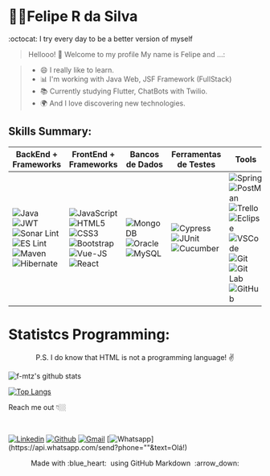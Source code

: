 

# 👨‍💻Felipe R da Silva

:octocat: I try every day to be a better version of myself


> Hellooo! 👋 Welcome to my profile
My name is Felipe and ...:

 > - 😄 I really like to learn. 
 > - 📊 I'm working with Java Web, JSF Framework (FullStack)
 > - 📚 Currently studying Flutter, ChatBots with Twilio. 
 > - 🌍 And I love discovering new technologies. 


## Skills Summary:

BackEnd + Frameworks   | FrontEnd + Frameworks|Bancos de Dados |Ferramentas de Testes |Tools |  Mobile | Services 
--------- | ---------|----------------|----------------------|-------|---------|--------
 ![Java](https://img.shields.io/badge/-Java-007396?style=flat-square&logo=java)![JWT](https://img.shields.io/badge/-JWT-black?style=flat-square&logo=jsonwebtokens)![Sonar Lint](https://img.shields.io/badge/-Sonar_Lint-red?style=flat-square&logo=sonarlint)![ES Lint](https://img.shields.io/badge/-ES_Lint-darkblue?style=flat-square&logo=eslint)![Maven](https://img.shields.io/badge/-Maven-purple?style=flat-square&logo=apachemaven)![Hibernate](https://img.shields.io/badge/-Hibernate-grey?style=flat-square&logo=hibernate)|![JavaScript](https://img.shields.io/badge/-JavaScript-black?style=flat-square&logo=javascript)![HTML5](https://img.shields.io/badge/-HTML5-E34F26?style=flat-square&logo=html5&logoColor=white)![CSS3](https://img.shields.io/badge/-CSS3-1572B6?style=flat-square&logo=css3)![Bootstrap](https://img.shields.io/badge/-Bootstrap-563D7C?style=flat-square&logo=bootstrap)![Vue-JS](https://img.shields.io/badge/-VueJS-black?style=flat-square&logo=Vue.js)![React](https://img.shields.io/badge/-React-darkblue?style=flat-square&logo=React)| ![MongoDB](https://img.shields.io/badge/-MongoDB-black?style=flat-square&logo=mongodb)![Oracle](https://img.shields.io/badge/-Oracle_DB-red?style=flat-square&logo=oracle)![MySQL](https://img.shields.io/badge/-MySQL-4479A1?style=flat-square&logo=mysql&logoColor=white)|![Cypress](https://img.shields.io/badge/-Cypress-black?style=flat-square&logo=cypress)![JUnit](https://img.shields.io/badge/-JUnit-red?style=flat-square&logo=junit) ![Cucumber](https://img.shields.io/badge/-Cucumber-white?style=flat-square&logo=cucumber)|![Spring](https://img.shields.io/badge/-Spring-6DB33F?style=flat-square&logo=spring&logoColor=white)![PostMan](https://img.shields.io/badge/-Postman-black?style=flat-square&logo=postman)![Trello](https://img.shields.io/badge/-Trello-blue?style=flat-square&logo=trello)![Eclipse](https://img.shields.io/badge/-Eclipse-2C2255?style=flat-square&logo=eclipse&logoColor=white)![VSCode](https://img.shields.io/badge/-VSCode-007ACC?style=flat-square&logo=visual-studio-code&logoColor=white)![Git](https://img.shields.io/badge/-Git-black?style=flat-square&logo=git)![Git Lab](https://img.shields.io/badge/-Git_Lab-orange?style=flat-square&logo=gitlab)![GitHub](https://img.shields.io/badge/-GitHub-181717?style=flat-square&logo=github)|![Dart](https://img.shields.io/badge/-Dart-black?style=flat-square&logo=dart)![Flutter](https://img.shields.io/badge/-Flutter-black?style=flat-square&logo=flutter&logoColor=blue)|[![Gmail Badge](https://img.shields.io/badge/-Gmail-c14438?style=flat-square&logo=Gmail&logoColor=white&link=mailto:felipe.rs.dev@gmail.com)](mailto:felipe.rs.dev@gmail.com/)![Twilio](https://img.shields.io/badge/-Twilio-white?style=flat-square&logo=twilio)![Firebase](https://img.shields.io/badge/-Firebase-white?style=flat-square&logo=firebase)![Trello](https://img.shields.io/badge/-Trello-blue?style=flat-square&logo=trello)






# Statistcs Programming:

<p align="center"> P.S. I do know that HTML is not a programming language! ✌️ </p>

![f-mtz's github stats](https://github-readme-stats.vercel.app/api?username=f-mtz&show_icons=true&theme=tokyonight)

[![Top Langs](https://github-readme-stats.vercel.app/api/top-langs/?username=f-mtz)](https://github.com/f-mtz/github-readme-stats)


<p align="left">
Reach me out 👇🏼
</p>
<br>


[![Linkedin](https://img.shields.io/badge/-LinkedIn-blue?style=flat-square&logo=Linkedin&logoColor=white&link=https://www.linkedin.com/in/felipe-ribeiro-1a9b471a0/)](https://www.linkedin.com/in/felipe-ribeiro-1a9b471a0/)
[![Github](https://img.shields.io/badge/-Github-000?style=flat-square&logo=Github&logoColor=white&link=https://github.com/f-mtz)](https://github.com/f-mtz)
[![Gmail](https://img.shields.io/badge/-Gmail-c14438?style=flat-square&logo=Gmail&logoColor=white&link=mailto:felipe.rs.dev@gmail.com)](mailto:felipe.rs.dev@gmail.com/)
[![Whatsapp](https://img.shields.io/badge/-Whatsapp-4CA143?style=flat-square&labelColor=4CA143&logo=whatsapp&logoColor=white&link=https://api.whatsapp.com/send?phone=""&text=Olá!)](https://api.whatsapp.com/send?phone=""&text=Olá!)




<p align="center">
  Made with :blue_heart: &nbsp;using GitHub Markdown &nbsp;:arrow_down:
</p>



<!--
[![Instagram Badge](https://img.shields.io/badge/-Instagram-violet?style=flat-square&logo=Instagram&logoColor=white&link=https://www.instagram.com/x/)](https://www.instagram.com/x/) 
-->
<!-- 
[![Youtube Badge](https://img.shields.io/badge/-Youtube-FF0000?style=flat-square&labelColor=FF0000&logo=youtube&logoColor=white&link=https://PUT THE LINK YOUR CHANNEL HERE)](https://PUT THE LINK YOUR CHANNEL HERE TOO) 


  [![Github Stats By Anurag](https://github.com/f-mtz.vercel.app/api?username=quadrified&show_icons=true&title_color=fff&icon_color=79ff97&text_color=9f9f9f&bg_color=151515)](https://github.com/f-mtz/github-readme)
 [![Telegram Badge](https://img.shields.io/badge/-Telegram-1ca0f1?style=flat-square&labelColor=1ca0f1&logo=telegram&logoColor=white&link=https://t.me/wesleyosantos91)](https://t.me/wesleyosantos91)
  
<p align="center"> 
  <i> Let's connect and chat! :incoming_envelope: </i>
</p>

<p align="center">
  <a href="https://www.linkedin.com/in/quadrified"><img src="https://github.com/Quadrified/Quadrified/blob/master/assets/my_svgs/linkedin.svg" width="30px" alt="LinkedIn"></a> &nbsp; &nbsp;
  <a href="https://instagram.com/quadrified"><img src="https://github.com/Quadrified/Quadrified/blob/master/assets/my_svgs/instagram.svg" width="30px" alt="Instagram"></a> &nbsp; &nbsp;
  <a href="https://twitter.com/quadrified"><img src="https://github.com/Quadrified/Quadrified/blob/master/assets/my_svgs/twitter.svg" width="30px" alt="Twitter">     </a> &nbsp; &nbsp;
  <a href="https://api.whatsapp.com/send?phone=+917330770559"><img src="https://github.com/Quadrified/Quadrified/blob/master/assets/my_svgs/whatsapp.svg" width="30px" alt="Whatsapp"></a> &nbsp; &nbsp;
  <a href="https://t.me/quadrified"><img src="https://github.com/Quadrified/Quadrified/blob/master/assets/my_svgs/telegram.svg" width="30px" alt="Telegram"></a> &nbsp; &nbsp;
</p
 
 ![](https://img.shields.io/badge/-Thymeleaf-005F0f?style=flat-square&logo=thymeleaf)
![](https://img.shields.io/badge/-Graphql-E10098?style=flat-square&logo=graphql)
  
![Nodejs](https://img.shields.io/badge/-Nodejs-339933?style=flat-square&logo=Node.js&logoColor=white)

![Sass](https://img.shields.io/badge/-Sass-CC6699?style=flat-square&logo=sass&logoColor=white)

![TypeScript](https://img.shields.io/badge/-TypeScript-007ACC?style=flat-square&logo=typescript)
![Angular](https://img.shields.io/badge/-Angular-DD0031?style=flat-square&logo=angular)
![Sencha](https://img.shields.io/badge/-Sencha-86BC40?style=flat-square&logo=sencha&logoColor=white)
![Ionic](https://img.shields.io/badge/-Ionic-3880FF?style=flat-square&logo=ionic&logoColor=white)
![NestJS](https://img.shields.io/badge/-NestJS-E0234E?style=flat-square&logo=nestjs&logoColor=white)
![Microsoft SQL Server](https://img.shields.io/badge/-SQL%20Server-CC2927?style=flat-square&logo=microsoft-sql-server&logoColor=white)

![Docker](https://img.shields.io/badge/-Docker-2496ED?style=flat-square&logo=docker&logoColor=white)
![Microsoft Azure](https://img.shields.io/badge/Microsoft%20Azure-0089D6?style=flat-square&logo=microsoft-azure&logoColor=white)


![Java](https://img.shields.io/badge/-Java-007396?style=flat-square&logo=java)
![Spring](https://img.shields.io/badge/-Spring-6DB33F?style=flat-square&logo=spring&logoColor=white)
![JavaScript](https://img.shields.io/badge/-JavaScript-black?style=flat-square&logo=javascript)
![Nodejs](https://img.shields.io/badge/-Nodejs-339933?style=flat-square&logo=Node.js&logoColor=white)
![HTML5](https://img.shields.io/badge/-HTML5-E34F26?style=flat-square&logo=html5&logoColor=white)
![CSS3](https://img.shields.io/badge/-CSS3-1572B6?style=flat-square&logo=css3)
![Sass](https://img.shields.io/badge/-Sass-CC6699?style=flat-square&logo=sass&logoColor=white)
![Bootstrap](https://img.shields.io/badge/-Bootstrap-563D7C?style=flat-square&logo=bootstrap)
![TypeScript](https://img.shields.io/badge/-TypeScript-007ACC?style=flat-square&logo=typescript)
![Angular](https://img.shields.io/badge/-Angular-DD0031?style=flat-square&logo=angular)
![Sencha](https://img.shields.io/badge/-Sencha-86BC40?style=flat-square&logo=sencha&logoColor=white)
![Ionic](https://img.shields.io/badge/-Ionic-3880FF?style=flat-square&logo=ionic&logoColor=white)
![NestJS](https://img.shields.io/badge/-NestJS-E0234E?style=flat-square&logo=nestjs&logoColor=white)
![Microsoft SQL Server](https://img.shields.io/badge/-SQL%20Server-CC2927?style=flat-square&logo=microsoft-sql-server&logoColor=white)
![MongoDB](https://img.shields.io/badge/-MongoDB-black?style=flat-square&logo=mongodb)
![MySQL](https://img.shields.io/badge/-MySQL-4479A1?style=flat-square&logo=mysql&logoColor=white)
![Docker](https://img.shields.io/badge/-Docker-2496ED?style=flat-square&logo=docker&logoColor=white)
![Microsoft Azure](https://img.shields.io/badge/Microsoft%20Azure-0089D6?style=flat-square&logo=microsoft-azure&logoColor=white)
![Google Cloud](https://img.shields.io/badge/Google%20Cloud-4285F4?style=flat-square&logo=google-cloud&logoColor=white)
![Firebase](https://img.shields.io/badge/Firebase-FFCA28?style=flat-square&logo=firebase&logoColor=white)
![Oracle Cloud](https://img.shields.io/badge/Oracle%20Cloud-F80000?style=flat-square&logo=oracle&logoColor=white)
![Git](https://img.shields.io/badge/-Git-black?style=flat-square&logo=git)
![GitHub](https://img.shields.io/badge/-GitHub-181717?style=flat-square&logo=github)
![BitBucket](https://img.shields.io/badge/-BitBucket-darkblue?style=flat-square&logo=bitbucket)
![JIRA](https://img.shields.io/badge/-JIRA-0052CC?style=flat-square&logo=jira)
![JFrog](https://img.shields.io/badge/-JFrog-41BF47?style=flat-square&logo=jfrog&logoColor=white)
![IntelliJ](https://img.shields.io/badge/-IntelliJ%20IDEA-black?style=flat-square&logo=intellij-idea&logoColor=white)
![Eclipse](https://img.shields.io/badge/-Eclipse-2C2255?style=flat-square&logo=eclipse&logoColor=white)
![VSCode](https://img.shields.io/badge/-VSCode-007ACC?style=flat-square&logo=visual-studio-code&logoColor=white)
![discord](https://img.shields.io/badge/dynamic/json?style=flat-square&logo=discord)

![Team Viewer](https://img.shields.io/badge/-TeamViewer-white?style=flat-square&logo=teamviewer)
![Microsoft Teams](https://img.shields.io/badge/-Microsoft_Teams-black?style=flat-square&logo=microsoftteams)
![Any Desk](https://img.shields.io/badge/-AnyDesk-orange?style=flat-square&logo=anydesk)

![Python](https://img.shields.io/badge/-Python-yellow?style=flat-square&logo=python)
![Kubernetes](https://img.shields.io/badge/-Kubernetes-white?style=flat-square&logo=kubernetes)
![Docker](https://img.shields.io/badge/-Docker-white?style=flat-square&logo=docker)

![Jenkins](https://img.shields.io/badge/-Jenkins-white?style=flat-square&logo=jenkins)

![Sublime Text](https://img.shields.io/badge/-Sublime_Text-white?style=flat-square&logo=sublimetext)

![Tomcat](https://img.shields.io/badge/-Tomcat-white?style=flat-square&logo=apachetomcat)
![Selenium](https://img.shields.io/badge/-Selenium-white?style=flat-square&logo=selenium)

![Ubuntu](https://img.shields.io/badge/-Ubuntu-white?style=flat-square&logo=ubuntu)

![TypeScript](https://img.shields.io/badge/-TypeScript-white?style=flat-square&logo=typescript)

![MS Word](https://img.shields.io/badge/-Microsoft_Word-white?style=flat-square&logo=microsoftword)
![Power Point](https://img.shields.io/badge/-Power_Point-white?style=flat-square&logo=microsoftpowerpoint)
![Excel](https://img.shields.io/badge/-Excel-white?style=flat-square&logo=microsoftexcel)

![Angular JS](https://img.shields.io/badge/-Angular_JS-white?style=flat-square&logo=angularjs)
![Angular](https://img.shields.io/badge/-Angular-white?style=flat-square&logo=angular)
![Vuetify](https://img.shields.io/badge/-Vuetify-white?style=flat-square&logo=vuetify)
![Selenium](https://img.shields.io/badge/-Selenium-white?style=flat-square&logo=selenium)
![Babel](https://img.shields.io/badge/-Babel-white?style=flat-square&logo=babel)
![JQuery](https://img.shields.io/badge/-JQuery-white?style=flat-square&logo=jquery)

![CSS3](https://img.shields.io/badge/-CSS3-white?style=flat-square&logo=css3)
![HTML5](https://img.shields.io/badge/-HTML-white?style=flat-square&logo=html5)
![React](https://img.shields.io/badge/-React-white?style=flat-square&logo=react)
![Vue JS](https://img.shields.io/badge/-Vue.JS-white?style=flat-square&logo=vue-dot-js)
![Spring](https://img.shields.io/badge/-Spring-white?style=flat-square&logo=spring)




OLD VERSION
<p align="left">
<img src="https://github.com/f-mtz/portifolio_resources/blob/master/icons/original-size/java.jpg" height="40px"> 
<img src="https://github.com/f-mtz/portifolio_resources/blob/master/icons/jwt.png" height="40px"> 
</p>

<p align="left">
<img src="https://github.com/f-mtz/portifolio_resources/blob/master/icons/original-size/vuejs.jpg"  height="40px"> 
<img src="https://github.com/f-mtz/portifolio_resources/blob/master/icons/original-size/js.jpg"  height="40px"> 
<img src="https://github.com/f-mtz/portifolio_resources/blob/master/icons/original-size/bootstrap.png"  height="40px">
</p>
-->

